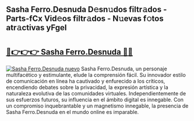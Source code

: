 ## Sasha Ferro.Desnuda D𝚎sn𝚞dos filtr𝚊dos - Parts-fCx Vid𝚎os filtr𝚊dos - N𝚞evas f𝚘tos atr𝚊ctivas yFgeI

# <h2><a href="http://mb1luc.tromn.icu/?c=Sasha+Ferro.Desnuda">🔗👉👉👉 Sasha Ferro.Desnuda 🔗🔗</a></h2>

[![Sasha Ferro.Desnuda nuevo](https://i.imgur.com/pEAQMta.gif)](http://mb1luc.tromn.icu/?c=Sasha+Ferro.Desnuda)
Sasha Ferro.Desnuda, un personaje multifacético y estimulante, elude la comprensión fácil. Su innovador estilo de comunicación en línea ha cautivado y enfurecido a los críticos, encendiendo debates sobre la privacidad, la expresión artística y la naturaleza evolutiva de las comunidades virtuales. Independientemente de sus esfuerzos futuros, su influencia en el ámbito digital es innegable. Con un compromiso inquebrantable y un magnetismo innegable, la presencia de Sasha Ferro.Desnuda en el mundo online es imparable.
